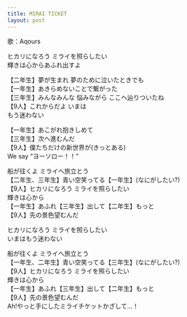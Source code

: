 ```yaml
---
title: MIRAI TICKET
layout: post
---
```

歌：Aqours

<p>ヒカリになろう ミライを照らしたい<br />
輝きは心からあふれ出すよ</p>

<p>【二年生】夢が生まれ 夢のために泣いたときでも<br />
【一年生】あきらめないことで繋がった<br />
【三年生】みんなみんな 悩みながら ここへ辿りついたね<br />
【9人】これからだよ いまは<br />
<a class="chika">もう迷わない</a></p>

<p>【一年生】あこがれ抱きしめて<br />
【三年生】次へ進むんだ<br />
【9人】僕たちだけの新世界が<a class="you">(きっとある)</a><br />
We say “ヨーソロー！！”</p>

<p>船が往くよ ミライへ旅立とう<br />
【二年生、三年生】青い空笑ってる【一年生】(なにがしたい?)<br />
【9人】ヒカリになろう ミライを照らしたい<br />
<a class="chika">輝きは心から</a><br />
【一年生】あふれ【三年生】出して【二年生】もっと<br />
【9人】先の景色望むんだ</p>

<p><a class="chika">ヒカリになろう ミライを照らしたい<br />
いまはもう迷わない</a></p>

<p>船が往くよ ミライへ旅立とう<br />
【一年生、二年生】青い空笑ってる【三年生】(なにがしたい?)<br />
【9人】ヒカリになろう ミライを照らしたい<br />
<a class="chika">輝きは心から</a><br />
【一年生】あふれ【三年生】出して【二年生】もっと<br />
【9人】先の景色望むんだ<br />
Ah!やっと手にしたミライチケットかざして…！</p>